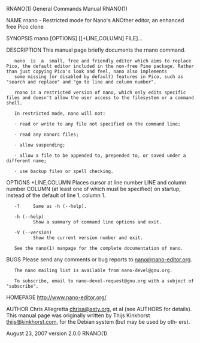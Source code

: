 RNANO(1)                                                                                   General Commands Manual                                                                                   RNANO(1)



NAME
       rnano - Restricted mode for Nano's ANOther editor, an enhanced free Pico clone


SYNOPSIS
       rnano [OPTIONS] [[+LINE,COLUMN] FILE]...


DESCRIPTION
       This manual page briefly documents the rnano command.

       nano  is  a  small, free and friendly editor which aims to replace Pico, the default editor included in the non-free Pine package. Rather than just copying Pico's look and feel, nano also implements
       some missing (or disabled by default) features in Pico, such as "search and replace" and "go to line and column number".

       rnano is a restricted version of nano, which only edits specific files and doesn't allow the user access to the filesystem or a command shell.

       In restricted mode, nano will not:

       · read or write to any file not specified on the command line;

       · read any nanorc files;

       · allow suspending;

       · allow a file to be appended to, prepended to, or saved under a different name;

       · use backup files or spell checking.


OPTIONS
       +LINE,COLUMN
              Places cursor at line number LINE and column number COLUMN (at least one of which must be specified) on startup, instead of the default of line 1, column 1.

       -?     Same as -h (--help).

       -h (--help)
              Show a summary of command line options and exit.

       -V (--version)
              Show the current version number and exit.

       See the nano(1) manpage for the complete documentation of nano.


BUGS
       Please send any comments or bug reports to nano@nano-editor.org.

       The nano mailing list is available from nano-devel@gnu.org.

       To subscribe, email to nano-devel-request@gnu.org with a subject of "subscribe".


HOMEPAGE
       http://www.nano-editor.org/


AUTHOR
       Chris Allegretta <chrisa@asty.org>, et al (see AUTHORS for details).  This manual page was originally written by Thijs Kinkhorst <thijs@kinkhorst.com>, for the Debian system (but may be used by oth‐
       ers).



August 23, 2007                                                                                 version 2.0.0                                                                                        RNANO(1)
